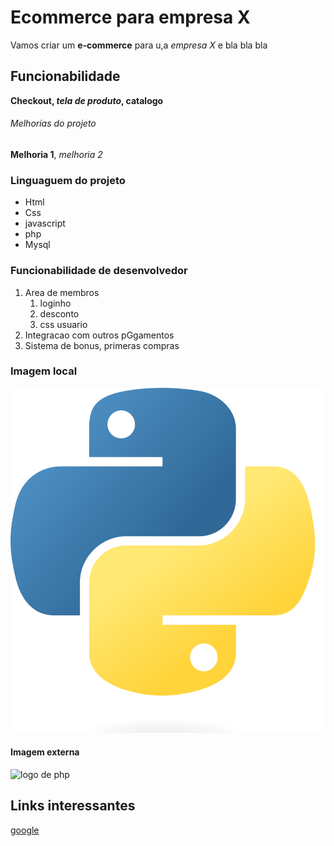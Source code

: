# Ecommerce para empresa X

Vamos criar um **e-commerce** para u,a *empresa X* e bla bla bla

## Funcionabilidade

**Checkout, _tela de produto_, catalogo**

###### Melhorias do projeto

__Melhoria 1__, _melhoria 2_


### Linguaguem do projeto

* Html
* Css
* javascript
* php
* Mysql

### Funcionabilidade de desenvolvedor

1. Area de membros
   1. loginho
   2. desconto
   3. css usuario
2. Integracao com outros pGgamentos
3. Sistema de bonus, primeras compras

### Imagem local
  ![logo de python](img/Python-logo-notext.svg.png)

#### Imagem externa
  ![logo de php](https://upload.wikimedia.org/wikipedia/commons/thumb/2/27/PHP-logo.svg/711px-PHP-logo.svg.png)

## Links interessantes

[google](https://www.google.com.br)  